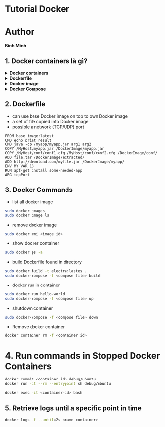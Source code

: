 # Tutorial Docker
# Author
   **Binh Minh**


## 1. Docker containers là gì?

<details>
    <summary> <b> Docker containers </b> </summary>

* seperate the file system and networks between container, unless you explicitly allow it 
* Does not have it own OS like Virtual Machine

</details>

<details>
    <summary><b>Dockerfile</b></summary>

* a set of instructions which are executed by docker command line tool
</details>

<details>
    <summary><b>Docker image</b></summary>

* executes Dockerfile produces a Docker image, all needed files and instructions
* Possible start multiple Docker containers from same Docker image
</details>

<details>
    <summary><b>Docker Compose</b></summary>

* link multiple docker containers into a single composition, which can be installed and start up all at once
</details>


## 2. Dockerfile
* can use base Docker image on top to own Docker image
* a set of file copied into Docker image
* possible a network (TCP/UDP) port 
```base
FROM base_image:latest
CMD echo print result
CMD java -cp /myapp/myapp.jar arg1 arg2
COPY /MyHost/myapp.jar /DockerImage/myapp.jar
COPY /MyHost/conf/conf1.cfg /MyHost/conf/conf2.cfg /DockerImage/conf/
ADD file.tar /DockerImage/extracted/
ADD http://download.com/myfile.jar /DockerImage/myapp/
ENV MY_VAR 13
RUN apt-get install some-needed-app
ARG tcpPort

```
## 3. Docker Commands
* list all docker image
```bash
sudo docker images
sudo docker image ls
```
* remove docker image
```bash
sudo docker rmi <image id>
```
* show docker container
```bash
sudo docker ps -a
```
* build Dockerfile found in directory
```bash
sudo docker build -t electra:lastes .
sudo docker-compose -f <compose file> build
```
* docker run in container
```bash
sudo docker run hello-world
sudo docker-compose -f <compose file> up
```
* shutdown container
```bash
sudo docker-compose -f <compose file> down
```
* Remove docker container
```bash
docker container rm -f <container id>
```
# 4. Run commands in Stopped Docker Containers
```bash
docker commit <container id> debug/ubuntu
docker run -it --rm --entrypoint sh debug/ubuntu
```
```bash
docker exec -it <container-id> bash
```
## 5. Retrieve logs until a specific point in time
```bash
docker logs -f --until=2s <name container>
```
